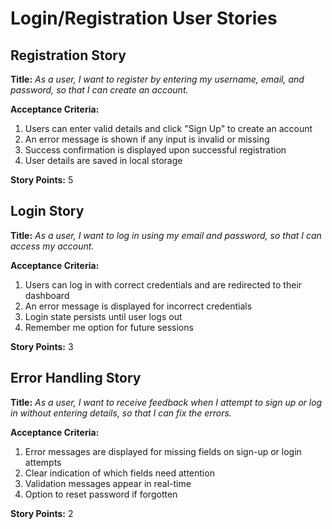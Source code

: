 # Login/Registration User Stories

## Registration Story
**Title:**
_As a user, I want to register by entering my username, email, and password, so that I can create an account._

**Acceptance Criteria:**
1. Users can enter valid details and click "Sign Up" to create an account
2. An error message is shown if any input is invalid or missing
3. Success confirmation is displayed upon successful registration
4. User details are saved in local storage

**Story Points:** 5

## Login Story
**Title:**
_As a user, I want to log in using my email and password, so that I can access my account._

**Acceptance Criteria:**
1. Users can log in with correct credentials and are redirected to their dashboard
2. An error message is displayed for incorrect credentials
3. Login state persists until user logs out
4. Remember me option for future sessions

**Story Points:** 3

## Error Handling Story
**Title:**
_As a user, I want to receive feedback when I attempt to sign up or log in without entering details, so that I can fix the errors._

**Acceptance Criteria:**
1. Error messages are displayed for missing fields on sign-up or login attempts
2. Clear indication of which fields need attention
3. Validation messages appear in real-time
4. Option to reset password if forgotten

**Story Points:** 2 